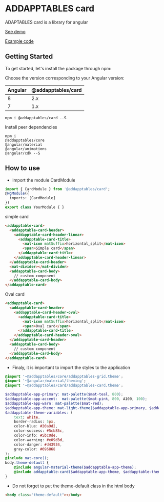 # ADDAPPTABLES card

ADAPTABLES card is a library for angular

[See demo](http://addapptables.com/admin/components/cards)

[Example code](https://stackblitz.com/edit/angular-card-addapptables)

## Getting Started
To get started, let's install the package through npm:

Choose the version corresponding to your Angular version:

 Angular     | @addapptables/card
 ----------- | -------------------
 8           | 2.x
 7           | 1.x

```
npm i @addapptables/card --S
```

Install peer dependencies

```
npm i
@addapptables/core
@angular/material
@angular/animations
@angular/cdk --S
```

## How to use

- Import the module CardModule

```typescript
import { CardModule } from '@addapptables/card';
@NgModule({
  imports: [CardModule]
})
export class YourModule { }
```

simple card
```html
<addapptable-card>
  <addapptable-card-header>
    <addapptable-card-header-linear>
      <addapptable-card-title>
        <mat-icon matSuffix>horizontal_split</mat-icon>
        <span>Simple card</span>
      </addapptable-card-title>
    </addapptable-card-header-linear>
  </addapptable-card-header>
  <mat-divider></mat-divider>
  <addapptable-card-body>
    // custom component
  </addapptable-card-body>
</addapptable-card>
```

Oval card
```html
<addapptable-card>
  <addapptable-card-header>
    <addapptable-card-header-oval>
      <addapptable-card-title>
        <mat-icon matSuffix>horizontal_split</mat-icon>
        <span>Oval card</span>
      </addapptable-card-title>
    </addapptable-card-header-oval>
  </addapptable-card-header>
  <addapptable-card-body>
    // custom component
  </addapptable-card-body>
</addapptable-card>
```

- Finaly, it is important to import the styles to the application

```scss
@import '~@addapptables/core/addapptables-grid.theme';
@import '~@angular/material/theming';
@import '~@addapptables/card/addapptables-card.theme';

$addapptable-app-primary: mat-palette($mat-teal, 800);
$addapptable-app-accent:  mat-palette($mat-pink, 800, A100, 100);
$addapptable-app-warn: mat-palette($mat-red);
$addapptable-app-theme: mat-light-theme($addapptable-app-primary, $addapptable-app-accent, $addapptable-app-warn);
$addapptable-theme-variables: (
    text: white,
    border-radius: 5px,
    color-blue: #20a9d2,
    color-success: #5cb85c,
    color-info: #5bc0de,
    color-warning: #e09d3d,
    color-danger: #d43934,
    gray-color: #696868
);
@include mat-core();
body.theme-default {
    @include angular-material-theme($addapptable-app-theme);
    @include addapptable-card($addapptable-app-theme, $addapptable-theme-variables);
}
```

- Do not forget to put the theme-default class in the html body

```html
<body class="theme-default"></body>
```